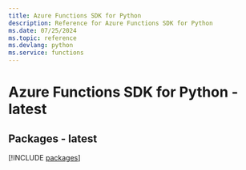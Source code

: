 ```yaml
---
title: Azure Functions SDK for Python
description: Reference for Azure Functions SDK for Python
ms.date: 07/25/2024
ms.topic: reference
ms.devlang: python
ms.service: functions
---
```

# Azure Functions SDK for Python - latest
## Packages - latest
[!INCLUDE [packages](functions-index.md)]